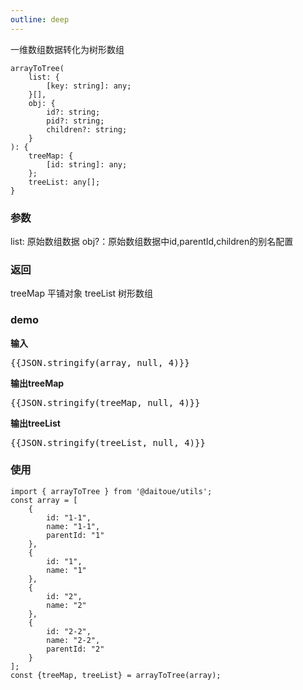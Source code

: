 ```yaml
---
outline: deep
---
```


一维数组数据转化为树形数组
```
arrayToTree(
    list: {
        [key: string]: any;
    }[],
    obj: {
        id?: string;
        pid?: string;
        children?: string;
    }
): {
    treeMap: {
        [id: string]: any;
    }; 
    treeList: any[];
}
```

### 参数
list:  原始数组数据
obj?：原始数组数据中id,parentId,children的别名配置

### 返回
treeMap 平铺对象
treeList 树形数组

### demo

**输入**
<div class="demo">
    <pre>{{JSON.stringify(array, null, 4)}}</pre>
</div>

**输出treeMap**
<div class="demo">
    <pre>{{JSON.stringify(treeMap, null, 4)}}</pre>
</div>

**输出treeList**
<div class="demo">
    <pre>{{JSON.stringify(treeList, null, 4)}}</pre>
</div>

<script lang="ts" setup>
    import { arrayToTree } from '../../lib/dataTransform.ts';
    import { ref, computed } from 'vue';
    const array = [
        {
            id: "1-1",
            name: "1-1",
            parentId: "1"
        },
        {
            id: "1",
            name: "1"
        },
        {
            id: "2",
            name: "2"
        },
        {
            id: "2-2",
            name: "2-2",
            parentId: "2"
        }
    ];
    const {treeMap, treeList} = arrayToTree(array);
    // const rgb = computed(() => HexToRgb(hex.value))
</script>

### 使用
```
import { arrayToTree } from '@daitoue/utils';
const array = [
    {
        id: "1-1",
        name: "1-1",
        parentId: "1"
    },
    {
        id: "1",
        name: "1"
    },
    {
        id: "2",
        name: "2"
    },
    {
        id: "2-2",
        name: "2-2",
        parentId: "2"
    }
];
const {treeMap, treeList} = arrayToTree(array);
```